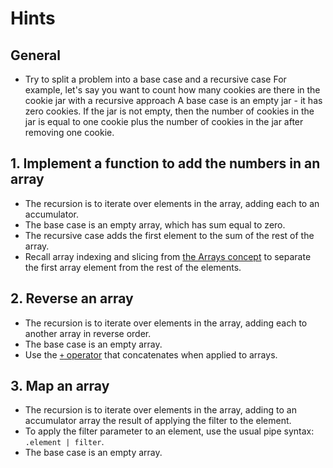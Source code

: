 # Hints

## General

- Try to split a problem into a base case and a recursive case
  For example, let's say you want to count how many cookies are there in the cookie jar with a recursive approach
  A base case is an empty jar - it has zero cookies.
  If the jar is not empty, then the number of cookies in the jar is equal to one cookie plus the number of cookies in the jar after removing one cookie.

## 1. Implement a function to add the numbers in an array

- The recursion is to iterate over elements in the array, adding each to an accumulator.
- The base case is an empty array, which has sum equal to zero.
- The recursive case adds the first element to the sum of the rest of the array.
- Recall array indexing and slicing from [the Arrays concept][arrays-concept]  to separate the first array element from the rest of the elements.

## 2. Reverse an array

- The recursion is to iterate over elements in the array, adding each to another array in reverse order.
- The base case is an empty array.
- Use the [`+` operator][manual-addition] that concatenates when applied to arrays.

## 3. Map an array

- The recursion is to iterate over elements in the array, adding to an accumulator array the result of applying the filter to the element.
- To apply the filter parameter to an element, use the usual pipe syntax: `.element | filter`.
- The base case is an empty array.

[arrays-concept]: /tracks/jq/concepts/arrays
[manual-addition]: https://stedolan.github.io/jq/manual/v1.6/#Addition:+

